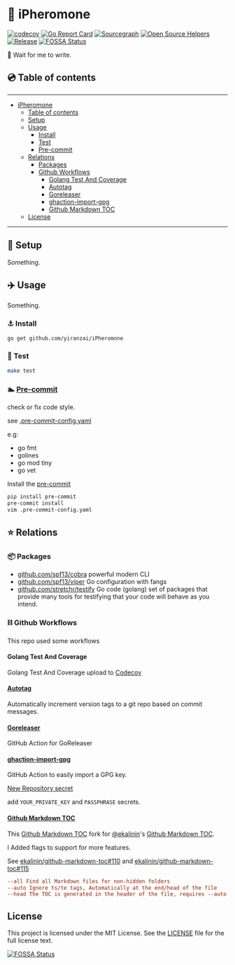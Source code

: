 # 🐜 iPheromone

[![codecov](https://codecov.io/gh/yiranzai/iPheromone/branch/main/graph/badge.svg)](https://codecov.io/gh/yiranzai/iPheromone)
[![Go Report Card](https://goreportcard.com/badge/github.com/yiranzai/iPheromone)](https://goreportcard.com/report/github.com/yiranzai/iPheromone)
[![Sourcegraph](https://sourcegraph.com/github.com/yiranzai/iPheromone/-/badge.svg)](https://sourcegraph.com/github.com/yiranzai/iPheromone?badge)
[![Open Source Helpers](https://www.codetriage.com/yiranzai/ipheromone/badges/users.svg)](https://www.codetriage.com/yiranzai/ipheromone)
[![Release](https://img.shields.io/github/release/yiranzai/iPheromone.svg?style=flat-square)](https://github.com/yiranzai/iPheromone/releases)
[![FOSSA Status](https://app.fossa.com/api/projects/git%2Bgithub.com%2Fyiranzai%2FiPheromone.svg?type=shield)](https://app.fossa.com/projects/git%2Bgithub.com%2Fyiranzai%2FiPheromone?ref=badge_shield)

🐜 Wait for me to write.

## 💿 Table of contents

______________________________________________________________________

<!--ts-->
   * [iPheromone](#-ipheromone)
      * [Table of contents](#-table-of-contents)
      * [Setup](#-setup)
      * [Usage](#️-usage)
         * [Install](#-install)
         * [Test](#-test)
         * [<a href="https://pre-commit.com/" rel="nofollow">Pre-commit</a>](#-pre-commit)
      * [Relations](#-relations)
         * [Packages](#-packages)
         * [Github Workflows](#-github-workflows)
            * [Golang Test And Coverage](#golang-test-and-coverage)
            * [<a href="https://github.com/pantheon-systems/autotag">Autotag</a>](#autotag)
            * [<a href="https://github.com/goreleaser/goreleaser-action">Goreleaser</a>](#goreleaser)
            * [<a href="https://github.com/crazy-max/ghaction-import-gpg">ghaction-import-gpg</a>](#ghaction-import-gpg)
            * [<a href="https://github.com/yiranzai/github-markdown-toc">Github Markdown TOC</a>](#github-markdown-toc)
      * [License](#license)

<!-- Added by: runner, at: Sat Feb 12 09:28:07 UTC 2022 -->

<!--te-->

______________________________________________________________________

## 🔌 Setup

Something.

## ✈️ Usage

Something.

### ⚓ Install

```sh
go get github.com/yiranzai/iPheromone
```

### 🚦 Test

```sh
make test
```

### 🏊 [Pre-commit](https://pre-commit.com/)

check or fix code style.

see [.pre-commit-config.yaml](.pre-commit-config.yaml)

e.g:

- go fmt
- golines
- go mod tiny
- go vet

Install the [pre-commit](https://pre-commit.com/)

```sh
pip install pre-commit
pre-commit install
vim .pre-commit-config.yaml
```

## ⭐ Relations

### 📦 Packages

- [github.com/spf13/cobra](https://github.com/spf13/cobra) powerful modern CLI
- [github.com/spf13/viper](https://github.com/spf13/viper) Go configuration with fangs
- [github.com/stretchr/testify](https://github.com/stretchr/testify) Go code (golang) set of packages that provide many tools for testifying that your code will behave as you intend.

### ⛓ Github Workflows

This repo used some workflows

#### Golang Test And Coverage

Golang Test And Coverage upload to [Codecov](https://codecov.io)

#### [Autotag](https://github.com/pantheon-systems/autotag)

Automatically increment version tags to a git repo based on commit messages.

#### [Goreleaser](https://github.com/goreleaser/goreleaser-action)

GitHub Action for GoReleaser

#### [ghaction-import-gpg](https://github.com/crazy-max/ghaction-import-gpg)

GitHub Action to easily import a GPG key.

[New Repository secret](https://github.com/yiranzai/iPheromone/settings/secrets/actions/new)

add `YOUR_PRIVATE_KEY` and `PASSPHRASE` secrets.

#### [Github Markdown TOC](https://github.com/yiranzai/github-markdown-toc)

This [Github Markdown TOC](https://github.com/yiranzai/github-markdown-toc) fork for [@ekalinin](https://github.com/ekalinin)'s [Github Markdown TOC](https://github.com/ekalinin/github-markdown-toc).

I Added flags to support for more features.

See [ekalinin/github-markdown-toc#110](https://github.com/ekalinin/github-markdown-toc/issues/110) and [ekalinin/github-markdown-toc#115](https://github.com/ekalinin/github-markdown-toc/pull/115)

```ini
--all Find all Markdown files for non-hidden folders
--auto Ignore ts/te tags, Automatically at the end/head of the file
--head The TOC is generated in the header of the file, requires --auto
```

## License

This project is licensed under the MIT License.
See the [LICENSE](./LICENSE) file
for the full license text.

[![FOSSA Status](https://app.fossa.com/api/projects/git%2Bgithub.com%2Fyiranzai%2FiPheromone.svg?type=large)](https://app.fossa.com/projects/git%2Bgithub.com%2Fyiranzai%2FiPheromone?ref=badge_large)
